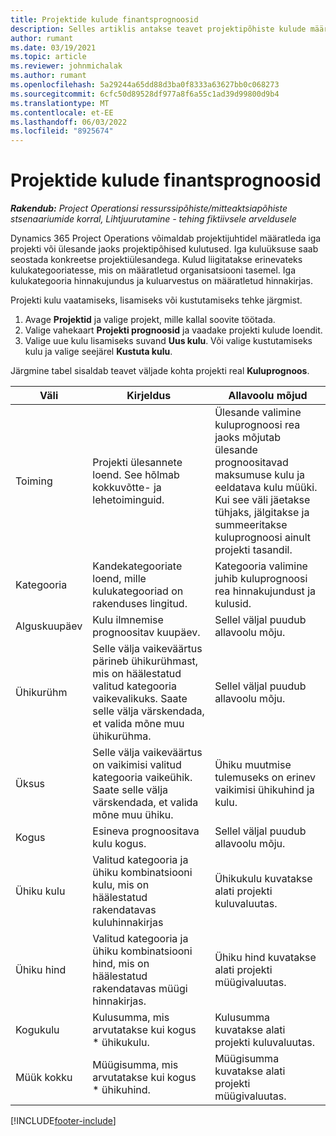 ```yaml
---
title: Projektide kulude finantsprognoosid
description: Selles artiklis antakse teavet projektipõhiste kulude määratlemise või hindamise kohta.
author: rumant
ms.date: 03/19/2021
ms.topic: article
ms.reviewer: johnmichalak
ms.author: rumant
ms.openlocfilehash: 5a29244a65dd88d3ba0f8333a63627bb0c068273
ms.sourcegitcommit: 6cfc50d89528df977a8f6a55c1ad39d99800d9b4
ms.translationtype: MT
ms.contentlocale: et-EE
ms.lasthandoff: 06/03/2022
ms.locfileid: "8925674"
---
```

# <a name="financial-estimates-for-expenses-on-projects"></a>Projektide kulude finantsprognoosid
_**Rakendub:** Project Operationsi ressurssipõhiste/mitteaktsiapõhiste stsenaariumide korral,  Lihtjuurutamine - tehing fiktiivsele arveldusele_

Dynamics 365 Project Operations võimaldab projektijuhtidel määratleda iga projekti või ülesande jaoks projektipõhised kulutused. Iga kuluüksuse saab seostada konkreetse projektiülesandega. Kulud liigitatakse erinevateks kulukategooriatesse, mis on määratletud organisatsiooni tasemel. Iga kulukategooria hinnakujundus ja kuluarvestus on määratletud hinnakirjas. 

Projekti kulu vaatamiseks, lisamiseks või kustutamiseks tehke järgmist.

1. Avage **Projektid** ja valige projekt, mille kallal soovite töötada.
2. Valige vahekaart **Projekti prognoosid** ja vaadake projekti kulude loendit.
3. Valige uue kulu lisamiseks suvand **Uus kulu**. Või valige kustutamiseks kulu ja valige seejärel **Kustuta kulu**.

Järgmine tabel sisaldab teavet väljade kohta projekti real **Kuluprognoos**. 

| **Väli** | **Kirjeldus** | **Allavoolu mõjud** |
| --- | --- | --- |
| Toiming | Projekti ülesannete loend. See hõlmab kokkuvõtte- ja lehetoiminguid. | Ülesande valimine kuluprognoosi rea jaoks mõjutab ülesande prognoositavad maksumuse kulu ja eeldatava kulu müüki. Kui see väli jäetakse tühjaks, jälgitakse ja summeeritakse kuluprognoosi ainult projekti tasandil. |
| Kategooria | Kandekategooriate loend, mille kulukategooriad on rakenduses lingitud. | Kategooria valimine juhib kuluprognoosi rea hinnakujundust ja kulusid. |
| Alguskuupäev | Kulu ilmnemise prognoositav kuupäev. | Sellel väljal puudub allavoolu mõju. |
| Ühikurühm | Selle välja vaikeväärtus pärineb ühikurühmast, mis on häälestatud valitud kategooria vaikevalikuks. Saate selle välja värskendada, et valida mõne muu ühikurühma. | Sellel väljal puudub allavoolu mõju. |
| Üksus | Selle välja vaikeväärtus on vaikimisi valitud kategooria vaikeühik. Saate selle välja värskendada, et valida mõne muu ühiku. | Ühiku muutmise tulemuseks on erinev vaikimisi ühikuhind ja kulu. |
| Kogus | Esineva prognoositava kulu kogus. | Sellel väljal puudub allavoolu mõju. |
| Ühiku kulu | Valitud kategooria ja ühiku kombinatsiooni kulu, mis on häälestatud rakendatavas kuluhinnakirjas | Ühikukulu kuvatakse alati projekti kuluvaluutas. |
| Ühiku hind | Valitud kategooria ja ühiku kombinatsiooni hind, mis on häälestatud rakendatavas müügi hinnakirjas. | Ühiku hind kuvatakse alati projekti müügivaluutas. |
| Kogukulu | Kulusumma, mis arvutatakse kui kogus \* ühikukulu.| Kulusumma kuvatakse alati projekti kuluvaluutas. |
| Müük kokku | Müügisumma, mis arvutatakse kui kogus \* ühikuhind. | Müügisumma kuvatakse alati projekti müügivaluutas. |


[!INCLUDE[footer-include](../includes/footer-banner.md)]
